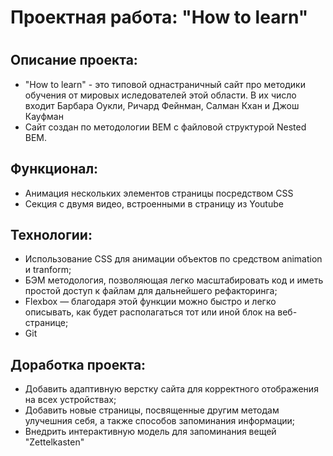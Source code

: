 <h1>Проектная работа: "How to learn"<h1>
<h2>Описание проекта:</h2>
<ul>
  <li>"How to learn" - это типовой однастраничный сайт про методики обучения от мировых иследователей этой области. В их число входит Барбара Оукли, Ричард Фейнман, Салман Кхан и Джош Кауфман</li>
  <li>Сайт создан по методологии BEM с файловой структурой Nested BEM.</li>
</ul>
  
<h2>Функционал:</h2>
<ul>
  <li>Анимация нескольких элементов страницы посредством CSS</li>
  <li>Секция с двумя видео, встроенными в страницу из Youtube</li>
</ul>
<h2>Технологии:</h2>
<ul>
  <li>Использование CSS для анимации объектов по средством animation и tranform;</li>
  <li>БЭМ методология, позволяющая легко масштабировать код и иметь простой доступ к файлам для дальнейшего рефакторинга;</li>
  <li>Flexbox — благодаря этой функции можно быстро и легко описывать, как будет располагаться тот или иной блок на веб-странице;</li>
  <li>Git</li>
</ul>
<h2>Доработка проекта:</h2>
  <ul>
    <li>Добавить адаптивную верстку сайта для корректного отображения на всех устройствах;</li>
    <li>Добавить новые страницы, посвященные другим методам улучешния себя, а также способов запоминания информации;</li>
    <li>Внедрить интерактивную модель для запоминания вещей "Zettelkasten"</li>
  </ul>
